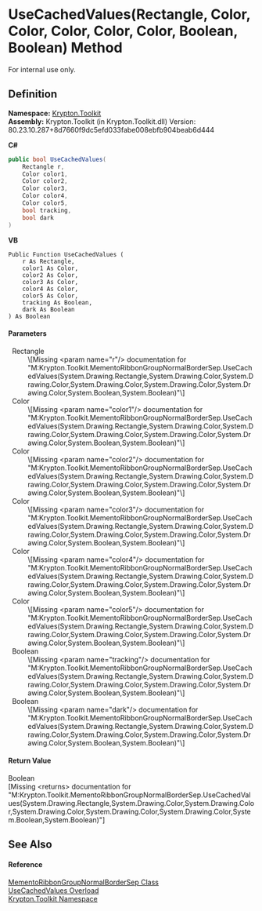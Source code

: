 # UseCachedValues(Rectangle, Color, Color, Color, Color, Color, Boolean, Boolean) Method


For internal use only.



## Definition
**Namespace:** <a href="79d2eac2-21f4-54ff-7552-b20c33c30600.md">Krypton.Toolkit</a>  
**Assembly:** Krypton.Toolkit (in Krypton.Toolkit.dll) Version: 80.23.10.287+8d7660f9dc5efd033fabe008ebfb904beab6d444

**C#**
``` C#
public bool UseCachedValues(
	Rectangle r,
	Color color1,
	Color color2,
	Color color3,
	Color color4,
	Color color5,
	bool tracking,
	bool dark
)
```
**VB**
``` VB
Public Function UseCachedValues ( 
	r As Rectangle,
	color1 As Color,
	color2 As Color,
	color3 As Color,
	color4 As Color,
	color5 As Color,
	tracking As Boolean,
	dark As Boolean
) As Boolean
```



#### Parameters
<dl><dt>  Rectangle</dt><dd>\[Missing &lt;param name="r"/&gt; documentation for "M:Krypton.Toolkit.MementoRibbonGroupNormalBorderSep.UseCachedValues(System.Drawing.Rectangle,System.Drawing.Color,System.Drawing.Color,System.Drawing.Color,System.Drawing.Color,System.Drawing.Color,System.Boolean,System.Boolean)"\]</dd><dt>  Color</dt><dd>\[Missing &lt;param name="color1"/&gt; documentation for "M:Krypton.Toolkit.MementoRibbonGroupNormalBorderSep.UseCachedValues(System.Drawing.Rectangle,System.Drawing.Color,System.Drawing.Color,System.Drawing.Color,System.Drawing.Color,System.Drawing.Color,System.Boolean,System.Boolean)"\]</dd><dt>  Color</dt><dd>\[Missing &lt;param name="color2"/&gt; documentation for "M:Krypton.Toolkit.MementoRibbonGroupNormalBorderSep.UseCachedValues(System.Drawing.Rectangle,System.Drawing.Color,System.Drawing.Color,System.Drawing.Color,System.Drawing.Color,System.Drawing.Color,System.Boolean,System.Boolean)"\]</dd><dt>  Color</dt><dd>\[Missing &lt;param name="color3"/&gt; documentation for "M:Krypton.Toolkit.MementoRibbonGroupNormalBorderSep.UseCachedValues(System.Drawing.Rectangle,System.Drawing.Color,System.Drawing.Color,System.Drawing.Color,System.Drawing.Color,System.Drawing.Color,System.Boolean,System.Boolean)"\]</dd><dt>  Color</dt><dd>\[Missing &lt;param name="color4"/&gt; documentation for "M:Krypton.Toolkit.MementoRibbonGroupNormalBorderSep.UseCachedValues(System.Drawing.Rectangle,System.Drawing.Color,System.Drawing.Color,System.Drawing.Color,System.Drawing.Color,System.Drawing.Color,System.Boolean,System.Boolean)"\]</dd><dt>  Color</dt><dd>\[Missing &lt;param name="color5"/&gt; documentation for "M:Krypton.Toolkit.MementoRibbonGroupNormalBorderSep.UseCachedValues(System.Drawing.Rectangle,System.Drawing.Color,System.Drawing.Color,System.Drawing.Color,System.Drawing.Color,System.Drawing.Color,System.Boolean,System.Boolean)"\]</dd><dt>  Boolean</dt><dd>\[Missing &lt;param name="tracking"/&gt; documentation for "M:Krypton.Toolkit.MementoRibbonGroupNormalBorderSep.UseCachedValues(System.Drawing.Rectangle,System.Drawing.Color,System.Drawing.Color,System.Drawing.Color,System.Drawing.Color,System.Drawing.Color,System.Boolean,System.Boolean)"\]</dd><dt>  Boolean</dt><dd>\[Missing &lt;param name="dark"/&gt; documentation for "M:Krypton.Toolkit.MementoRibbonGroupNormalBorderSep.UseCachedValues(System.Drawing.Rectangle,System.Drawing.Color,System.Drawing.Color,System.Drawing.Color,System.Drawing.Color,System.Drawing.Color,System.Boolean,System.Boolean)"\]</dd></dl>

#### Return Value
Boolean  
\[Missing &lt;returns&gt; documentation for "M:Krypton.Toolkit.MementoRibbonGroupNormalBorderSep.UseCachedValues(System.Drawing.Rectangle,System.Drawing.Color,System.Drawing.Color,System.Drawing.Color,System.Drawing.Color,System.Drawing.Color,System.Boolean,System.Boolean)"\]

## See Also


#### Reference
<a href="05a97bfc-9de3-da5e-025b-d15a68032da7.md">MementoRibbonGroupNormalBorderSep Class</a>  
<a href="b777dbff-d25c-1ba8-d51b-a63c5b125ccc.md">UseCachedValues Overload</a>  
<a href="79d2eac2-21f4-54ff-7552-b20c33c30600.md">Krypton.Toolkit Namespace</a>  
